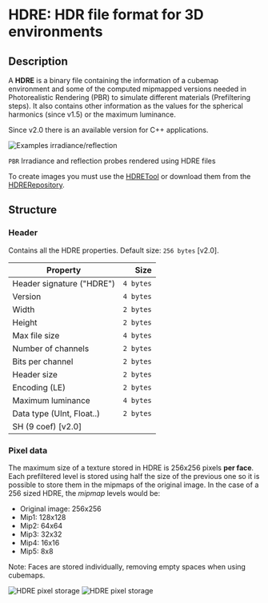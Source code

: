 # HDRE: HDR file format for 3D environments

## Description

A **HDRE** is a binary file containing the information of a cubemap environment and some of the computed mipmapped versions needed in Photorealistic Rendering (PBR) to simulate different materials (Prefiltering steps).  It also contains other information as the values for the spherical harmonics (since v1.5) or the maximum luminance.

Since v2.0 there is an available version for C++ applications. 

![Examples irradiance/reflection](https://webglstudio.org/users/arodriguez/screenshots/irradiance_reflection.png)

`PBR` Irradiance and reflection probes rendered using HDRE files

To create images you must use the [HDRETool](https://webglstudio.org/projects/hdr4eu/latest/) or download them from the [HDRERepository](https://webglstudio.org/projects/hdr4eu/repository/).

## Structure

### Header

Contains all the HDRE properties. Default size: ```256 bytes``` [v2.0].

| Property                  |  Size      |
| ------------------------- | ---------: |
| Header signature ("HDRE") |  `4 bytes` |
| Version                   |  `4 bytes` |
| Width                     |  `2 bytes` |
| Height                    |  `2 bytes` |
| Max file size             |  `4 bytes` |
| Number of channels        |  `2 bytes` |
| Bits per channel          |  `2 bytes` |
| Header size               |  `2 bytes` |
| Encoding (LE)             |  `2 bytes` |
| Maximum luminance         |  `4 bytes` |
| Data type (UInt, Float..) |  `2 bytes` |
| SH (9 coef) [v2.0]        |            |

### Pixel data

The maximum size of a texture stored in HDRE is 256x256 pixels **per face**. Each prefiltered level is stored using half the size of the previous one so it is possible to store them in the mipmaps of the original image. In the case of a 256 sized HDRE, the *mipmap* levels would be:

* Original image: 256x256
* Mip1: 128x128
* Mip2: 64x64
* Mip3: 32x32
* Mip4: 16x16
* Mip5: 8x8

Note: Faces are stored individually, removing empty spaces when using cubemaps. 

![HDRE pixel storage](https://webglstudio.org/users/arodriguez/screenshots/stadium-cubemap.jpg)
![HDRE pixel storage](https://webglstudio.org/users/arodriguez/screenshots/qud.jpg)
